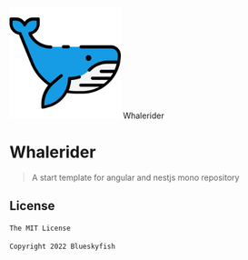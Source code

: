 
![Whalerider](assets/logo-196.png) Whalerider

# Whalerider

> A start template for angular and nestjs mono repository

## License

```text
The MIT License

Copyright 2022 Blueskyfish
```
